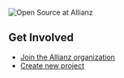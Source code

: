 
![Open Source at Allianz](https://github.com/allianz/.github/blob/main/profile/logo-profile2.jpg) 

## Get Involved


* [Join the Allianz organization](profile/join.md) 
* [Create new project](profile/new-project.md) 
